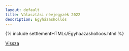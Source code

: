 ```yaml
---
layout: default
title: Választási névjegyzék 2022
description: Egyházashollós
---
```


{% include settlementHTMLs/Egyhaazasholloos.html %}

[Vissza](../)